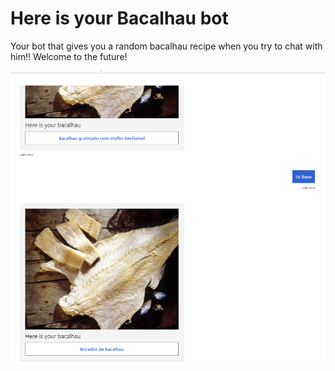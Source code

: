 # Here is your Bacalhau bot

Your bot that gives you a random bacalhau recipe when you try to chat with him!!
Welcome to the future!

![BACALHAUUUUUUUUUUUU!](./screenshot.PNG)
